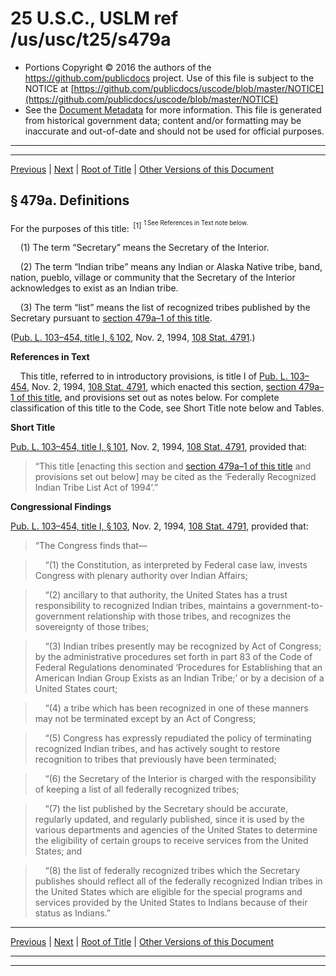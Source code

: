 ---
---

# 25 U.S.C., USLM ref /us/usc/t25/s479a

* Portions Copyright © 2016 the authors of the https://github.com/publicdocs project.
  Use of this file is subject to the NOTICE at [https://github.com/publicdocs/uscode/blob/master/NOTICE](https://github.com/publicdocs/uscode/blob/master/NOTICE)
* See the [Document Metadata](././../../../../..//README.md) for more information.
  This file is generated from historical government data; content and/or formatting may be inaccurate and out-of-date and should not be used for official purposes.

----------
----------

[Previous](./../../../../..//us/usc/t25/ch14/schV/m__us_usc_t25_s479.md) | [Next](./../../../../..//us/usc/t25/ch14/schV/m__us_usc_t25_s479a–1.md) | [Root of Title](./../../../../../) | [Other Versions of this Document](https://publicdocs.github.io/go/links?ns=uslm&ref=%2Fus%2Fusc%2Ft25%2Fs479a)

## § 479a. Definitions

For the purposes of this title:  <sup>\[1\]</sup>  <sup><sup> 1 See References in Text note below. </sup></sup> 

    (1) The term “Secretary” means the Secretary of the Interior.

    (2) The term “Indian tribe” means any Indian or Alaska Native tribe, band, nation, pueblo, village or community that the Secretary of the Interior acknowledges to exist as an Indian tribe.

    (3) The term “list” means the list of recognized tribes published by the Secretary pursuant to [section 479a–1 of this title][/us/usc/t25/s479a–1].

([Pub. L. 103–454, title I, § 102][/us/pl/103/454/s102], Nov. 2, 1994, [108 Stat. 4791][/us/stat/108/4791].)

 __References in Text__ 

    This title, referred to in introductory provisions, is title I of [Pub. L. 103–454][/us/pl/103/454], Nov. 2, 1994, [108 Stat. 4791][/us/stat/108/4791], which enacted this section, [section 479a–1 of this title][/us/usc/t25/s479a–1], and provisions set out as notes below. For complete classification of this title to the Code, see Short Title note below and Tables.

 __Short Title__ 

[Pub. L. 103–454, title I, § 101][/us/pl/103/454/s101], Nov. 2, 1994, [108 Stat. 4791][/us/stat/108/4791], provided that: 

> “This title \[enacting this section and [section 479a–1 of this title][/us/usc/t25/s479a–1] and provisions set out below\] may be cited as the ‘Federally Recognized Indian Tribe List Act of 1994’.”

 __Congressional Findings__ 

[Pub. L. 103–454, title I, § 103][/us/pl/103/454/s103], Nov. 2, 1994, [108 Stat. 4791][/us/stat/108/4791], provided that: 

> “The Congress finds that—

>     “(1) the Constitution, as interpreted by Federal case law, invests Congress with plenary authority over Indian Affairs;

>     “(2) ancillary to that authority, the United States has a trust responsibility to recognized Indian tribes, maintains a government-to-government relationship with those tribes, and recognizes the sovereignty of those tribes;

>     “(3) Indian tribes presently may be recognized by Act of Congress; by the administrative procedures set forth in part 83 of the Code of Federal Regulations denominated ‘Procedures for Establishing that an American Indian Group Exists as an Indian Tribe;’ or by a decision of a United States court;

>     “(4) a tribe which has been recognized in one of these manners may not be terminated except by an Act of Congress;

>     “(5) Congress has expressly repudiated the policy of terminating recognized Indian tribes, and has actively sought to restore recognition to tribes that previously have been terminated;

>     “(6) the Secretary of the Interior is charged with the responsibility of keeping a list of all federally recognized tribes;

>     “(7) the list published by the Secretary should be accurate, regularly updated, and regularly published, since it is used by the various departments and agencies of the United States to determine the eligibility of certain groups to receive services from the United States; and

>     “(8) the list of federally recognized tribes which the Secretary publishes should reflect all of the federally recognized Indian tribes in the United States which are eligible for the special programs and services provided by the United States to Indians because of their status as Indians.”

----------

[Previous](./../../../../..//us/usc/t25/ch14/schV/m__us_usc_t25_s479.md) | [Next](./../../../../..//us/usc/t25/ch14/schV/m__us_usc_t25_s479a–1.md) | [Root of Title](./../../../../../) | [Other Versions of this Document](https://publicdocs.github.io/go/links?ns=uslm&ref=%2Fus%2Fusc%2Ft25%2Fs479a)

----------
----------

[/us/usc/t25/s479a–1]: https://publicdocs.github.io/go/links?ns=uslm&ref=%2Fus%2Fusc%2Ft25%2Fs479a%E2%80%931
[/us/pl/103/454/s102]: https://publicdocs.github.io/go/links?ns=uslm&ref=%2Fus%2Fpl%2F103%2F454%2Fs102
[/us/stat/108/4791]: https://publicdocs.github.io/go/links?ns=uslm&ref=%2Fus%2Fstat%2F108%2F4791
[/us/pl/103/454]: https://publicdocs.github.io/go/links?ns=uslm&ref=%2Fus%2Fpl%2F103%2F454
[/us/stat/108/4791]: https://publicdocs.github.io/go/links?ns=uslm&ref=%2Fus%2Fstat%2F108%2F4791
[/us/usc/t25/s479a–1]: https://publicdocs.github.io/go/links?ns=uslm&ref=%2Fus%2Fusc%2Ft25%2Fs479a%E2%80%931
[/us/pl/103/454/s101]: https://publicdocs.github.io/go/links?ns=uslm&ref=%2Fus%2Fpl%2F103%2F454%2Fs101
[/us/stat/108/4791]: https://publicdocs.github.io/go/links?ns=uslm&ref=%2Fus%2Fstat%2F108%2F4791
[/us/usc/t25/s479a–1]: https://publicdocs.github.io/go/links?ns=uslm&ref=%2Fus%2Fusc%2Ft25%2Fs479a%E2%80%931
[/us/pl/103/454/s103]: https://publicdocs.github.io/go/links?ns=uslm&ref=%2Fus%2Fpl%2F103%2F454%2Fs103
[/us/stat/108/4791]: https://publicdocs.github.io/go/links?ns=uslm&ref=%2Fus%2Fstat%2F108%2F4791


